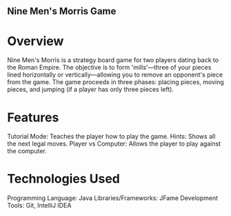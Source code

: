 ## Nine Men's Morris Game

# Overview
Nine Men's Morris is a strategy board game for two players dating back to the Roman Empire. The objective is to form 'mills'—three of your pieces lined horizontally or vertically—allowing you to remove an opponent's piece from the game. The game proceeds in three phases: placing pieces, moving pieces, and jumping (if a player has only three pieces left).

# Features
Tutorial Mode: Teaches the player how to play the game.
Hints: Shows all the next legal moves.
Player vs Computer: Allows the player to play against the computer.

# Technologies Used
Programming Language: Java
Libraries/Frameworks: JFame
Development Tools: Git, IntelliJ IDEA

